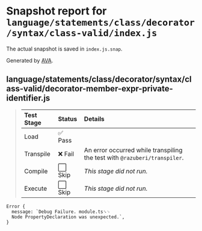 # Snapshot report for `language/statements/class/decorator/syntax/class-valid/index.js`

The actual snapshot is saved in `index.js.snap`.

Generated by [AVA](https://avajs.dev).

## language/statements/class/decorator/syntax/class-valid/decorator-member-expr-private-identifier.js

> | Test Stage | Status | Details |
> | :-- | :-- | :-- |
> | Load | ✅ Pass |  |
> | Transpile | ❌ Fail | An error occurred while transpiling the test with `@razuberi/transpiler`. |
> | Compile | ⬜ Skip | *This stage did not run.* |
> | Execute | ⬜ Skip | *This stage did not run.* |

    Error {
      message: `Debug Failure. module.ts␍␊
      Node PropertyDeclaration was unexpected.`,
    }
